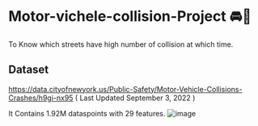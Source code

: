 # Motor-vichele-collision-Project 🚘🚨
To Know which streets have high number of collision at which time.


## Dataset
https://data.cityofnewyork.us/Public-Safety/Motor-Vehicle-Collisions-Crashes/h9gi-nx95 ( Last Updated September 3, 2022 )

It Contains 1.92M dataspoints with 29 features. 
![image](https://user-images.githubusercontent.com/84230574/188484242-46c57049-f24a-4fb6-8c7b-7af67ef47e38.png)
